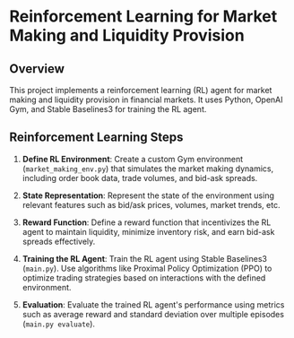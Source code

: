 # Reinforcement Learning for Market Making and Liquidity Provision

## Overview

This project implements a reinforcement learning (RL) agent for market making and liquidity provision in financial markets. It uses Python, OpenAI Gym, and Stable Baselines3 for training the RL agent.

## Reinforcement Learning Steps

1. **Define RL Environment**: Create a custom Gym environment (`market_making_env.py`) that simulates the market making dynamics, including order book data, trade volumes, and bid-ask spreads.

2. **State Representation**: Represent the state of the environment using relevant features such as bid/ask prices, volumes, market trends, etc.

3. **Reward Function**: Define a reward function that incentivizes the RL agent to maintain liquidity, minimize inventory risk, and earn bid-ask spreads effectively.

4. **Training the RL Agent**: Train the RL agent using Stable Baselines3 (`main.py`). Use algorithms like Proximal Policy Optimization (PPO) to optimize trading strategies based on interactions with the defined environment.

5. **Evaluation**: Evaluate the trained RL agent's performance using metrics such as average reward and standard deviation over multiple episodes (`main.py evaluate`).





